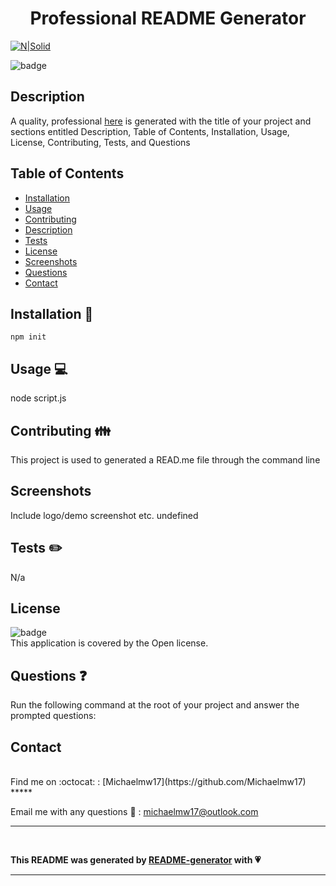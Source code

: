
<h1 align="center"> Professional README Generator</h1>


[![N|Solid](https://cldup.com/dTxpPi9lDf.thumb.png)](https://nodesource.com/products/nsolid)

![badge](https://img.shields.io/badge/license-Open-green)<br />

## Description
A quality, professional [here](.dist/README.md)   is generated with the title of your project and sections entitled Description, Table of Contents, Installation, Usage, License, Contributing, Tests, and Questions 

## Table of Contents

- [Installation](#installation)
- [Usage](#usage)
- [Contributing](#contributing)
- [Description](#description)
- [Tests](#tests)
- [License](#license)
- [Screenshots](#screenshots)
- [Questions](#questions)
- [Contact](#contact)

<a name="installation"></a>
## Installation :floppy_disk:
`npm init`

<a name="usage"></a>
## Usage :computer:
node script.js

<a name="contributing"></a>
## Contributing :family:
This project is used to generated a READ.me file through the command line

## Screenshots
Include logo/demo screenshot etc. undefined

<a name="tests"></a>
## Tests :pencil2:
N/a

## License
![badge](https://img.shields.io/badge/license-Open-green)
<br />
This application is covered by the Open license. 

<a name="questions"></a>
## Questions :question:
Run the following command at the root of your project and answer the prompted questions:<br />

<a name="contact"></a>
## Contact
<br />
Find me on :octocat: : [Michaelmw17](https://github.com/Michaelmw17)

<br />
*****

Email me with any questions :email: : michaelmw17@outlook.com
*****
<br />

__This README was generated by [README-generator](https://github.com/michaelmw17/w8homework) with :heartpulse:__
*****
